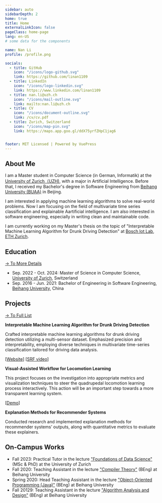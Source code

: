 ```yaml
---
sidebar: auto
sidebarDepth: 2
home: true
title: Home
externalLinkIcon: false
pageClass: home-page
lang: en-US
# some data for the components

name: Nan Li
profile: /profile.png

socials:
  - title: GitHub
    icon: "/icons/logo-github.svg"
    link: https://github.com/linan1109
  - title: LinkedIn
    icon: "/icons/logo-linkedin.svg"
    link: https://www.linkedin.com/linan1109
  - title: nan.li@uzh.ch
    icon: "/icons/mail-outline.svg"
    link: mailto:nan.li@uzh.ch
  - title: CV
    icon: "/icons/document-outline.svg"
    link: /cv/cv.pdf
  - title: Zurich, Switzerland
    icon: "/icons/map-pin.svg"
    link: https://maps.app.goo.gl/ddX75yrfZHpC1jag6


footer: MIT Licensed | Powered by VuePress
---
```




<ProfileSection :frontmatter="$page.frontmatter" />


## About Me
I am a Master student in Computer Science (in German, Informatik) at the [University of Zurich（UZH)][uzh-home], with a major in Artificial Intelligence. 
Before that, I received my Bachelor's degree in Software Engineering from [Beihang University (BUAA)][buaa-home] in Beijing.

I am interested in applying machine learning algorithms to solve real-world problems. 
Now I am focusing on the field of multivariate time series classification and explainable Aartificial intelligence.
I am also interested in software engineering, especially in writing clean and maintainable code.

I am currently working on my Master's thesis on the topic of "Interpretable Machine Learning Algorithm for Drunk Driving Detection" 
at [Bosch Iot Lab][bosch-iot], [ETH Zurich][eth-home].

[uzh-home]: https://www.uzh.ch/en.html
[buaa-home]: https://ev.buaa.edu.cn/
[bosch-iot]: https://www.iot-lab.ch/
[eth-home]: https://ethz.ch/en.html

## Education

[→ To More Details][education-detail]
 - Sep. 2022 - Oct. 2024: Master of Science in Computer Science, [University of Zurich][uzh-home], Switzerland
 - Sep. 2016 - Jun. 2021: Bachelor of Engineering in Software Engineering, [Beihang University][buaa-home], China


[education-detail]: /education/


## Projects

[→ To Full List][projects-detail]

<ProjectCard image="/projects/1.png" hideBorder=true>

  **Interpretable Machine Learning Algorithm for Drunk Driving Detection**


Crafted interpretable machine learning algorithms for drunk driving detection utilizing a multi-sensor dataset. 
Emphasized precision and interpretability, employing diverse techniques in multivariate time-series classification tailored for driving data analysis.

  [[Website](https://www.iot-lab.ch/projects-connectedmobility/drive/)] [[SRF video](https://www.iot-lab.ch/news/our-in-vehicle-drunk-driving-detection-featured-on-srf-swiss-tv/)] 

</ProjectCard>

<ProjectCard image="/projects/anymal.png" hideBorder=true>

  **Visual-Assisted Workflow for Locomotion Learning**


This project focuses on the investigation into appropriate metrics and visualization techniques to steer the quadrupedal locomotion learning process interactively. This action will be an important step towards a more transparent learning system.

  [[Demo](https://linan1109.github.io/urdf-loaders/js)]

</ProjectCard>


<ProjectCard image="/projects/rose.png" hideBorder=true>

  **Explanation Methods for Recommender Systems**

Conducted research and implemented explanation methods for recommender systems’ outputs, along
with quantitative metrics to evaluate these explainers. 

</ProjectCard>

[projects-detail]: /projects/


## On-Campus Works

- Fall 2023: Practical Tutor in the lecture ["Foundations of Data Science"][fds] (MSc & PhD) at the University of Zurich
- Fall 2020: Teaching Assistant in the lecture ["Compiler Theory"][this-site] (BEng) at Beihang University
- Spring 2020: Head Teaching Assistant in the lecture ["Object-Oriented Programming (Java)"][this-site] (BEng) at Beihang University
- Fall 20129: Teaching Assistant in the lecture ["Algorithm Analysis and Design"][this-site] (BEng) at Beihang University

[fds]: https://www.ifi.uzh.ch/en/dast/teaching/FDS.html
[this-site]: /

<!-- Custom style for this page -->

<style lang="stylus">

.theme-container.home-page .page
  font-size 14px
  font-family "lucida grande", "lucida sans unicode", lucida, "Helvetica Neue", Helvetica, Arial, sans-serif;
  p
    margin 0 0 0.5rem
  p, ul, ol
    line-height normal
  a
    font-weight normal
  .theme-default-content:not(.custom) > h2
    margin-bottom 0.5rem
  .theme-default-content:not(.custom) > h2:first-child + p
    margin-top 0.5rem
  .theme-default-content:not(.custom) > h3
    padding-top 4rem

  /* Override */
  .md-card
    margin-top 0.5em
    .card-image
      padding 0.2rem
      img
        max-width 120px
        max-height 120px
    .card-content p
      -webkit-margin-after 0.2em

@media (max-width: 419px)
  .theme-container.home-page .page
    p, ul, ol
      line-height 1.5

    .md-card
      .card-image
        img 
          width 100%
          max-width 400px

</style>